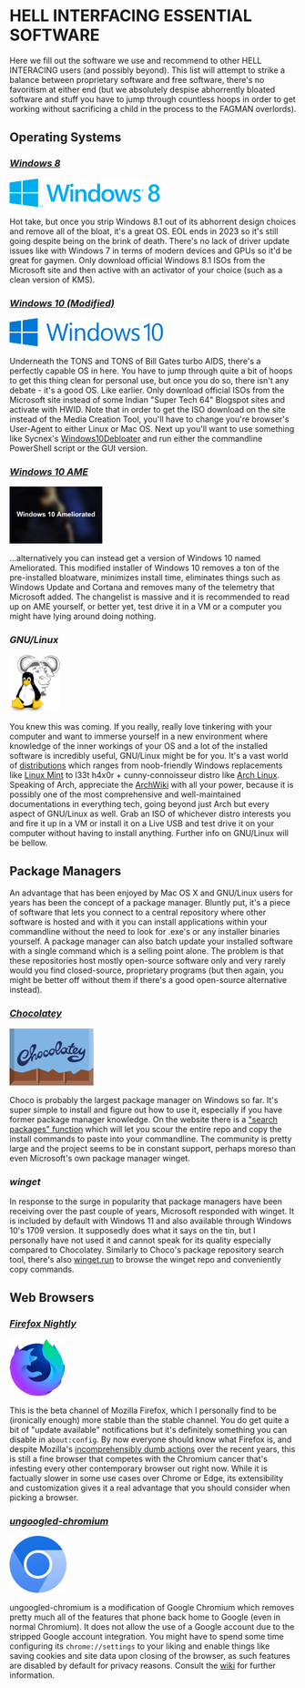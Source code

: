 # **HELL INTERFACING ESSENTIAL SOFTWARE**

Here we fill out the software we use and recommend to other HELL INTERACING users (and possibly beyond). This list will attempt to strike a balance between proprietary software and free software, there's no favoritism at either end (but we absolutely despise abhorrently bloated software and stuff you have to jump through countless hoops in order to get working without sacrificing a child in the process to the FAGMAN overlords).

## **Operating Systems**

### *[Windows 8](https://www.microsoft.com/en-us/software-download/windows8ISO)*
<img src="essential-software-images/windows81.svg" height="50">

Hot take, but once you strip Windows 8.1 out of its abhorrent design choices and remove all of the bloat, it's a great OS. EOL ends in 2023 so it's still going despite being on the brink of death. There's no lack of driver update issues like with Windows 7 in terms of modern devices and GPUs so it'd be great for gaymen. Only download official Windows 8.1 ISOs from the Microsoft site and then active with an activator of your choice (such as a clean version of KMS).

### *[Windows 10 (Modified)](https://www.microsoft.com/de-de/software-download/windows10)*
<img src="essential-software-images/windows10.svg" height="50">

Underneath the TONS and TONS of Bill Gates turbo AIDS, there's a perfectly capable OS in here. You have to jump through quite a bit of hoops to get this thing clean for personal use, but once you do so, there isn't any debate - it's a good OS. Like earlier. Only download official ISOs from the Microsoft site instead of some Indian "Super Tech 64" Blogspot sites and activate with HWID. Note that in order to get the ISO download on the site instead of the Media Creation Tool, you'll have to change you're browser's User-Agent to either Linux or Mac OS. Next up you'll want to use something like Sycnex's [Windows10Debloater](https://github.com/Sycnex/Windows10Debloater) and run either the commandline PowerShell script or the GUI version.

### *[Windows 10 AME](https://ameliorated.info/)*
<img src="essential-software-images/windows10ame.png" height="100">

...alternatively you can instead get a version of Windows 10 named Ameliorated. This modified installer of Windows 10 removes a ton of the pre-installed bloatware, minimizes install time, eliminates things such as Windows Update and Cortana and removes many of the telemetry that Microsoft added. The changelist is massive and it is recommended to read up on AME yourself, or better yet, test drive it in a VM or a computer you might have lying around doing nothing.

### *GNU/Linux*
<img src="essential-software-images/gnulinux.svg" height="100">

You knew this was coming. If you really, really love tinkering with your computer and want to immerse yourself in a new environment where knowledge of the inner workings of your OS and a lot of the installed software is incredibly useful, GNU/Linux might be for you. It's a vast world of [distributions](https://distrowatch.com/) which ranges from noob-friendly Windows replacements like [Linux Mint](https://linuxmint.com/) to l33t h4x0r + cunny-connoisseur distro like [Arch Linux](https://archlinux.org/). Speaking of Arch, appreciate the [ArchWiki](https://wiki.archlinux.org/) with all your power, because it is possibly one of the most comprehensive and well-maintained documentations in everything tech, going beyond just Arch but every aspect of GNU/Linux as well. Grab an ISO of whichever distro interests you and fire it up in a VM or install it on a Live USB and test drive it on your computer without having to install anything. Further info on GNU/Linux will be bellow.

## **Package Managers**
An advantage that has been enjoyed by Mac OS X and GNU/Linux users for years has been the concept of a package manager. Bluntly put, it's a piece of software that lets you connect to a central repository where other software is hosted and with it you can install applications within your commandline without the need to look for .exe's or any installer binaries yourself. A package manager can also batch update your installed software with a single command which is a selling point alone. The problem is that these repositories host mostly open-source software only and very rarely would you find closed-source, proprietary programs (but then again, you might be better off without them if there's a good open-source alternative instead).

### *[Chocolatey](https://chocolatey.org/)*
<img src="essential-software-images/chocolatey.svg" height="100">

Choco is probably the largest package manager on Windows so far. It's super simple to install and figure out how to use it, especially if you have former package manager knowledge. On the website there is a ["search packages" function](https://community.chocolatey.org/packages) which will let you scour the entire repo and copy the install commands to paste into your commandline. The community is pretty large and the project seems to be in constant support, perhaps moreso than even Microsoft's own package manager winget.

### *winget*
In response to the surge in popularity that package managers have been receiving over the past couple of years, Microsoft responded with winget. It is included by default with Windows 11 and also available through Windows 10's 1709 version. It supposedly does what it says on the tin, but I personally have not used it and cannot speak for its quality especially compared to Chocolatey. Similarly to Choco's package repository search tool, there's also [winget.run](https://winget.run/) to browse the winget repo and conveniently copy commands.

## **Web Browsers**

### *[Firefox Nightly](https://www.mozilla.org/en-US/firefox/channel/desktop/)*
<img src="essential-software-images/firefoxnightly.png" height="100">

This is the beta channel of Mozilla Firefox, which I personally find to be (ironically enough) more stable than the stable channel. You do get quite a bit of "update available" notifications but it's definitely something you can disable in `about:config`. By now everyone should know what Firefox is, and despite Mozilla's [incomprehensibly dumb actions](https://blog.mozilla.org/en/mozilla/we-need-more-than-deplatforming/) over the recent years, this is still a fine browser that competes with the Chromium cancer that's infesting every other contemporary browser out right now. While it is factually slower in some use cases over Chrome or Edge, its extensibility and customization gives it a real advantage that you should consider when picking a browser.

### *[ungoogled-chromium](https://github.com/Eloston/ungoogled-chromium)*
<img src="essential-software-images/ungoogledchromium.svg" height="100">

ungoogled-chromium is a modification of Google Chromium which removes pretty much all of the features that phone back home to Google (even in normal Chromium). It does not allow the use of a Google account due to the stripped Google account integration. You might have to spend some time configuring its `chrome://settings` to your liking and enable things like saving cookies and site data upon closing of the browser, as such features are disabled by default for privacy reasons. Consult the [wiki](https://ungoogled-software.github.io/ungoogled-chromium-wiki/) for further information.
